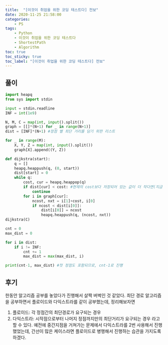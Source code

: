 ```yaml
---
title:  "[이것이 취업을 위한 코딩 테스트다] 전보"
date: 2020-11-25 21:58:00
categories:
    - PS
tags:
    - Python
    - 이것이 취업을 위한 코딩 테스트다
    - ShortestPath
    - Algorithm
toc: true
toc_sticky: true
toc_label: "[이것이 취업을 위한 코딩 테스트다] 전보"
---
```


## 풀이

```python
import heapq
from sys import stdin

input = stdin.readline
INF = int(1e9)

N, M, C = map(int, input().split())
graph = [[]*(N+1) for _ in range(N+1)]
dist = [INF]*(N+1) #정점 별 최단 거리를 담기 위한 리스트

for _ in range(M):
    X, Y, Z = map(int, input().split())
    graph[X].append((Y, Z))

def dijkstra(start):
    q = []
    heapq.heappush(q, (0, start))
    dist[start] = 0
    while q:
        cost, cur = heapq.heappop(q)
        if dist[cur] < cost: #현재의 cost보다 저장되어 있는 값이 더 작다면(지금 값보다 더 작은 경로값이 들어가 있다면)
            continue
        for i in graph[cur]:
            ncost, nxt = i[1]+cost, i[0]
            if ncost < dist[i[0]]:
                dist[i[0]] = ncost
                heapq.heappush(q, (ncost, nxt))
dijkstra(C)

cnt = 0
max_dist = 0

for i in dist:
    if i != INF:
        cnt += 1
        max_dist = max(max_dist, i)

print(cnt-1, max_dist) #첫 정점도 포함되므로, cnt-1로 진행
```

## 후기
한동안 알고리즘 공부를 놓았다가 진행해서 살짝 버벅인 것 같았다.
최단 경로 알고리즘을 공부하면서 플로이드와 다익스트라를 같이 공부했는데,
정리해보자면
1. 플로이드: 각 정점간의 최단경로가 요구되는 경우
2. 다익스트라: 시작점으로부터 나머지 정점까지만의 최단거리가 요구되는 경우
라고 할 수 있다. 예전에 중간지점을 거쳐가는 문제에서 다익스트라를 2번 사용해서 진행했었는데, 간선이 많은 케이스라면 플로이드로 병행해서 진행하는 습관을 가지도록 하겠다.
